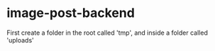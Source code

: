 # image-post-backend
 
First create a folder in the root called 'tmp', and inside a folder called 'uploads'